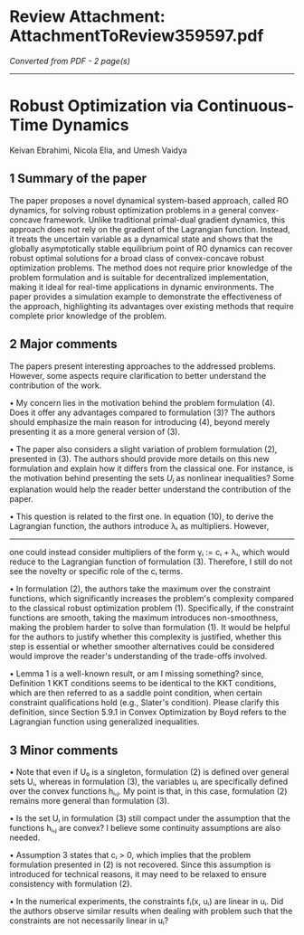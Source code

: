 # Review Attachment: AttachmentToReview359597.pdf

*Converted from PDF - 2 page(s)*

---

# Robust Optimization via Continuous-Time Dynamics

Keivan Ebrahimi, Nicola Elia, and Umesh Vaidya

## 1 Summary of the paper

The paper proposes a novel dynamical system-based approach, called RO dynamics, for solving robust optimization problems in a general convex-concave framework. Unlike traditional primal-dual gradient dynamics, this approach does not rely on the gradient of the Lagrangian function. Instead, it treats the uncertain variable as a dynamical state and shows that the globally asymptotically stable equilibrium point of RO dynamics can recover robust optimal solutions for a broad class of convex-concave robust optimization problems. The method does not require prior knowledge of the problem formulation and is suitable for decentralized implementation, making it ideal for real-time applications in dynamic environments. The paper provides a simulation example to demonstrate the effectiveness of the approach, highlighting its advantages over existing methods that require complete prior knowledge of the problem.

## 2 Major comments

The papers present interesting approaches to the addressed problems. However, some aspects require clarification to better understand the contribution of the work.

• My concern lies in the motivation behind the problem formulation (4). Does it offer any advantages compared to formulation (3)? The authors should emphasize the main reason for introducing (4), beyond merely presenting it as a more general version of (3).

• The paper also considers a slight variation of problem formulation (2), presented in (3). The authors should provide more details on this new formulation and explain how it differs from the classical one. For instance, is the motivation behind presenting the sets $U_i$ as nonlinear inequalities? Some explanation would help the reader better understand the contribution of the paper.

• This question is related to the first one. In equation (10), to derive the Lagrangian function, the authors introduce λᵢ as multipliers. However,

---

one could instead consider multipliers of the form γᵢ := cᵢ + λᵢ, which would reduce to the Lagrangian function of formulation (3). Therefore, I still do not see the novelty or specific role of the cᵢ terms.

• In formulation (2), the authors take the maximum over the constraint functions, which significantly increases the problem's complexity compared to the classical robust optimization problem (1). Specifically, if the constraint functions are smooth, taking the maximum introduces non-smoothness, making the problem harder to solve than formulation (1). It would be helpful for the authors to justify whether this complexity is justified, whether this step is essential or whether smoother alternatives could be considered would improve the reader's understanding of the trade-offs involved.

• Lemma 1 is a well-known result, or am I missing something? since, Definition 1 KKT conditions seems to be identical to the KKT conditions, which are then referred to as a saddle point condition, when certain constraint qualifications hold (e.g., Slater's condition). Please clarify this definition, since Section 5.9.1 in Convex Optimization by Boyd refers to the Lagrangian function using generalized inequalities.

## 3 Minor comments

• Note that even if U₀ is a singleton, formulation (2) is defined over general sets Uᵢ, whereas in formulation (3), the variables uᵢ are specifically defined over the convex functions hᵢ,ⱼ. My point is that, in this case, formulation (2) remains more general than formulation (3).

• Is the set Uᵢ in formulation (3) still compact under the assumption that the functions hᵢ,ⱼ are convex? I believe some continuity assumptions are also needed.

• Assumption 3 states that cᵢ > 0, which implies that the problem formulation presented in (2) is not recovered. Since this assumption is introduced for technical reasons, it may need to be relaxed to ensure consistency with formulation (2).

• In the numerical experiments, the constraints fᵢ(x, uᵢ) are linear in uᵢ. Did the authors observe similar results when dealing with problem such that the constraints are not necessarily linear in uᵢ?